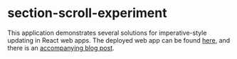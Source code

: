 # section-scroll-experiment

This application demonstrates several solutions for imperative-style updating in React web apps. The deployed web app can be found [here](https://stevejay.github.io/section-scroll-experiment/), and there is an [accompanying blog post](https://www.middle-engine.com/blog/posts/2019/10/12/imperative-updates-in-react).
